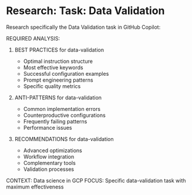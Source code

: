 # Research: Task: Data Validation

Research specifically the Data Validation task in GitHub Copilot:

REQUIRED ANALYSIS:
1. BEST PRACTICES for data-validation
   - Optimal instruction structure
   - Most effective keywords
   - Successful configuration examples
   - Prompt engineering patterns
   - Specific quality metrics

2. ANTI-PATTERNS for data-validation
   - Common implementation errors
   - Counterproductive configurations
   - Frequently failing patterns
   - Performance issues

3. RECOMMENDATIONS for data-validation
   - Advanced optimizations
   - Workflow integration
   - Complementary tools
   - Validation processes

CONTEXT: Data science in GCP
FOCUS: Specific data-validation task with maximum effectiveness
            